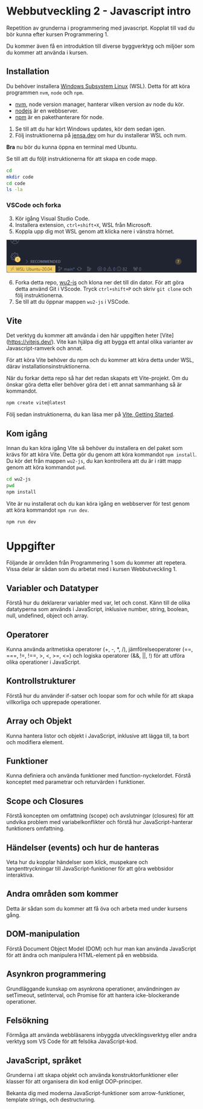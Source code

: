 # Webbutveckling 2 - Javascript intro

Repetition av grunderna i programmering med javascript. Kopplat till vad du bör kunna efter kursen Programmering 1.

Du kommer även få en introduktion till diverse byggverktyg och miljöer som du kommer att använda i kursen.


## Installation

Du behöver installera [Windows Subsystem Linux](https://learn.microsoft.com/en-us/windows/wsl/about) (WSL). Detta för att köra programmen `nvm`, `node` och `npm`.

 - [nvm](https://github.com/nvm-sh/nvm), node version manager, hanterar vilken version av node du kör.
 - [nodejs](https://nodejs.org/en) är en webbserver.
 - [npm](https://www.npmjs.com/) är en pakethanterare för node.

1. Se till att du har kört Windows updates, kör dem sedan igen.
2. Följ instruktionerna på [jensa.dev](https://jensa.dev/posts/webbserver-programmering/) om hur du installerar WSL och nvm.

**Bra** nu bör du kunna öppna en terminal med Ubuntu.

Se till att du följt instruktionerna för att skapa en code mapp.

```bash
cd
mkdir code
cd code
ls -la
```

### VSCode och forka

3. Kör igång Visual Studio Code.
4. Installera extension, `ctrl+shift+X`, WSL från Microsoft.
5. Koppla upp dig mot WSL genom att klicka nere i vänstra hörnet.

![WSL](./wslvscode.png)

6. Forka detta repo, [wu2-js](https://github.com/jensadev/wu2-js) och klona ner det till din dator. För att göra detta använd Git i VScode. Tryck `ctrl+shift+P` och skriv `git clone` och följ instruktionerna.
7. Se till att du öppnar mappen `wu2-js` i VSCode.

## Vite

Det verktyg du kommer att använda i den här uppgiften heter [Vite] (https://vitejs.dev/). Vite kan hjälpa dig att bygga ett antal olika varianter av Javascript-ramverk och annat.

För att köra Vite behöver du npm och du kommer att köra detta under WSL, därav installationsinstruktionerna.

När du forkar detta repo så har det redan skapats ett Vite-projekt. Om du önskar göra detta eller behöver göra det i ett annat sammanhang så är kommandot.

```bash
npm create vite@latest
```

Följ sedan instruktionerna, du kan läsa mer på [Vite, Getting Started](https://vitejs.dev/guide/).

## Kom igång

Innan du kan köra igång Vite så behöver du installera en del paket som krävs för att köra Vite. Detta gör du genom att köra kommandot `npm install`. Du kör det från mappen `wu2-js`, du kan kontrollera att du är i rätt mapp genom att köra kommandot `pwd`.

```bash
cd wu2-js
pwd
npm install
```

Vite är nu installerat och du kan köra igång en webbserver för test genom att köra kommandot `npm run dev`.

```bash
npm run dev
```

# Uppgifter

Följande är områden från Programmering 1 som du kommer att repetera. Vissa delar är sådan som du arbetat med i kursen Webbutveckling 1.

## Variabler och Datatyper

Förstå hur du deklarerar variabler med var, let och const. Känn till de olika datatyperna som används i JavaScript, inklusive number, string, boolean, null, undefined, object och array.

## Operatorer

Kunna använda aritmetiska operatorer (+, -, *, /), jämförelseoperatorer (==, ===, !=, !==, >, <, >=, <=) och logiska operatorer (&&, ||, !) för att utföra olika operationer i JavaScript.

## Kontrollstrukturer

Förstå hur du använder if-satser och loopar som for och while för att skapa villkorliga och upprepade operationer.

## Array och Objekt

Kunna hantera listor och objekt i JavaScript, inklusive att lägga till, ta bort och modifiera element.

## Funktioner

Kunna definiera och använda funktioner med function-nyckelordet. Förstå konceptet med parametrar och returvärden i funktioner.

## Scope och Closures

Förstå koncepten om omfattning (scope) och avslutningar (closures) för att undvika problem med variabelkonflikter och förstå hur JavaScript-hanterar funktioners omfattning.

## Händelser (events) och hur de hanteras

Veta hur du kopplar händelser som klick, muspekare och tangenttryckningar till JavaScript-funktioner för att göra webbsidor interaktiva.


## Andra områden som kommer

Detta är sådan som du kommer att få öva och arbeta med under kursens gång.

## DOM-manipulation

Förstå Document Object Model (DOM) och hur man kan använda JavaScript för att ändra och manipulera HTML-element på en webbsida.


## Asynkron programmering

Grundläggande kunskap om asynkrona operationer, användningen av setTimeout, setInterval, och Promise för att hantera icke-blockerande operationer.

## Felsökning

Förmåga att använda webbläsarens inbyggda utvecklingsverktyg eller andra verktyg som VS Code för att felsöka JavaScript-kod.


## JavaScript, språket

Grunderna i att skapa objekt och använda konstruktorfunktioner eller klasser för att organisera din kod enligt OOP-principer.

Bekanta dig med moderna JavaScript-funktioner som arrow-funktioner, template strings, och destructuring.